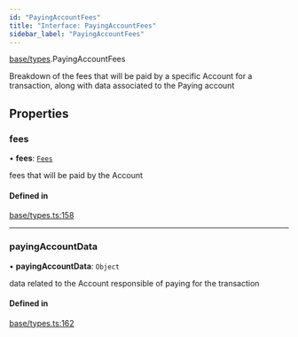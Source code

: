 ```yaml
---
id: "PayingAccountFees"
title: "Interface: PayingAccountFees"
sidebar_label: "PayingAccountFees"
---
```


[base/types](../../../../modules/Base/Types/Types.md).PayingAccountFees

Breakdown of the fees that will be paid by a specific Account for a transaction, along
  with data associated to the Paying account

## Properties

### fees

• **fees**: [`Fees`](../../../API/Client/Types/Fees/Fees.md)

fees that will be paid by the Account

#### Defined in

[base/types.ts:158](https://github.com/PolymeshAssociation/polymesh-sdk/blob/654b99c8d/src/base/types.ts#L158)

___

### payingAccountData

• **payingAccountData**: `Object`

data related to the Account responsible of paying for the transaction

#### Defined in

[base/types.ts:162](https://github.com/PolymeshAssociation/polymesh-sdk/blob/654b99c8d/src/base/types.ts#L162)

